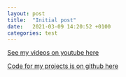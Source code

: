 ```yaml
---
layout: post
title:  "Initial post"
date:   2021-03-09 14:20:52 +0100
categories: test
---
```




[See my videos on youtube here](https://www.youtube.com/channel/UCGELjLdNY-Bm3kTmAQB0Unw)

[Code for my projects is on github here](https://github.com/neglectedfuture)

